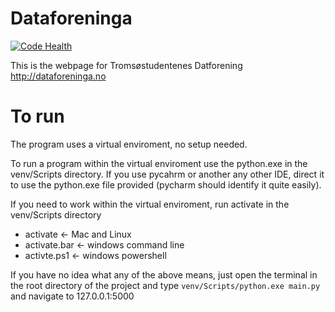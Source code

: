 Dataforeninga
=============

[![Code Health](https://landscape.io/github/jvlomax/dataforeninga/master/landscape.png)](https://landscape.io/github/jvlomax/dataforeninga/master)

This is the webpage for Tromsøstudentenes Datforening
http://dataforeninga.no


To run
=============
The program uses a virtual enviroment, no setup needed. 

To run a program within the virtual enviroment use the python.exe in the venv/Scripts directory.
If you use pycahrm or another any other IDE, direct it to use the python.exe file provided (pycharm should identify it quite easily).

If you need to work within the virtual enviroment, run activate in the venv/Scripts directory
- activate <- Mac and Linux
- activate.bar <- windows command line
- activte.ps1 <- windows powershell


If you have no idea what any of the above means, just open the terminal in the root directory of the project and type `venv/Scripts/python.exe main.py` and navigate to 127.0.0.1:5000
